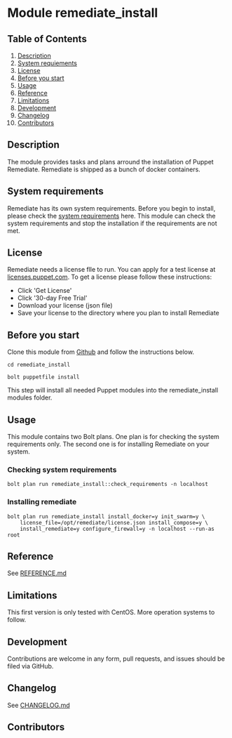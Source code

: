 # Module remediate_install

## Table of Contents

1. [Description](#description)
2. [System requiements](#system-equirements)
3. [License](#öicense)
4. [Before you start](#before-you-start)
5. [Usage](#usage)
6. [Reference](#reference)
7. [Limitations](#limitations)
8. [Development](#development)
9. [Changelog](#changelog)
10. [Contributors](#contributors)

## Description

The module provides tasks and plans arround the installation of Puppet Remediate. Remediate is shipped as a bunch of docker containers. 

## System requirements

Remediate has its own system requirements. Before you begin to install, please check the [system requirements](https://puppet.com/docs/remediate/latest/system_requirements.html) here. This module can check the system requirements and stop the installation if the requirements are not met.

## License

Remediate needs a license flle to run. You can apply for a test license at [licenses.puppet.com](https://licenses.puppet.com). To get a license please follow these instructions:

- Click 'Get License'
- Click '30-day Free Trial'
- Download your license (json file)
- Save your license to the directory where you plan to install Remediate

## Before you start

Clone this module from [Github](https://github.com/tom-krieger/remediate_install.git) and follow the instructions below. 

```puppet
cd remediate_install

bolt puppetfile install
```

This step will install all needed Puppet modules into the remediate_install modules folder.

## Usage

This module contains two Bolt plans. One plan is for checking the system requirements only. The second one is for installing Remediate on your system.

### Checking system requirements

```puppet
bolt plan run remediate_install::check_requirements -n localhost
```

### Installing remediate

```puppet
bolt plan run remediate_install install_docker=y init_swarm=y \
    license_file=/opt/remediate/license.json install_compose=y \
    install_remediate=y configure_firewall=y -n localhost --run-as root
```

## Reference

See [REFERENCE.md](https://github.com/tom-krieger/sremediate_install/blob/master/REFERENCE.md)

## Limitations

This first version is only tested with CentOS. More operation systems to follow.

## Development

Contributions are welcome in any form, pull requests, and issues should be filed via GitHub.

## Changelog

See [CHANGELOG.md](https://github.com/tom-krieger/remediate_install/blob/master/CHANGELOG.md)

## Contributors

